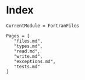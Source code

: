 # Index

```@meta
CurrentModule = FortranFiles
```

```@index
Pages = [
   "files.md",
   "types.md",
   "read.md",
   "write.md",
   "exceptions.md",
   "tests.md"
]
```
